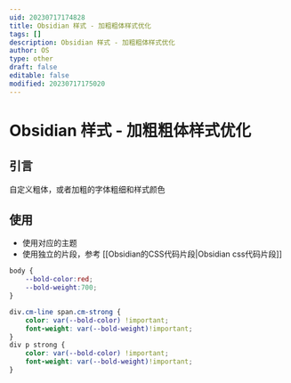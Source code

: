 ```yaml
---
uid: 20230717174828
title: Obsidian 样式 - 加粗粗体样式优化
tags: []
description: Obsidian 样式 - 加粗粗体样式优化
author: OS
type: other
draft: false
editable: false
modified: 20230717175020
---
```


# Obsidian 样式 - 加粗粗体样式优化

## 引言

自定义粗体，或者加粗的字体粗细和样式颜色

## 使用

- 使用对应的主题
- 使用独立的片段，参考 [[Obsidian的CSS代码片段|Obsidian css代码片段]]

```CSS
body {
    --bold-color:red;
    --bold-weight:700;
}

div.cm-line span.cm-strong {
	color: var(--bold-color) !important;
	font-weight: var(--bold-weight)!important;
}
div p strong {
	color: var(--bold-color) !important;
	font-weight: var(--bold-weight)!important;
}
```